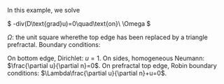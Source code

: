 In this example, we solve

$
-div(D\text{grad}u)=0\quad\text{on}\ \Omega
$

$\Omega$: the unit square wherethe top edge has been replaced by a triangle prefractal.
Boundary conditions: 

On bottom edge, Dirichlet: $u=1$.
On sides, homogeneous Neumann: $\frac{\partial u}{\partial n}=0$.
On prefractal top edge, Robin boundary conditions: $\Lambda\frac{\partial u}{\partial n}+u=0$.




